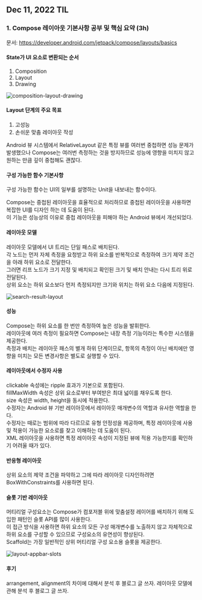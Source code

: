 ## Dec 11, 2022 TIL

### 1. Compose 레이아웃 기본사항 공부 및 핵심 요약 (3h)
문서: https://developer.android.com/jetpack/compose/layouts/basics

#### State가 UI 요소로 변환되는 순서
1. Composition
2. Layout
3. Drawing

![composition-layout-drawing](https://user-images.githubusercontent.com/49600974/206891781-17244583-1ab8-4d67-bce3-209af5c141be.jpg)

#### Layout 단계의 주요 목표
1. 고성능
2. 손쉬운 맞춤 레이아웃 작성

Android 뷰 시스템에서 RelativeLayout 같은 특정 뷰를 여러번 중첩하면 성능 문제가 발생했으나 Compose는 여러번 측정하는 것을 방지하므로 성능에 영향을 미치지 않고 원하는 만큼 깊이 중첩해도 괜찮다.

#### 구성 가능한 함수 기본사항
구성 가능한 함수는 UI의 일부를 설명하는 Unit을 내보내는 함수이다.

Compose는 중첩된 레이아웃을 효율적으로 처리하므로 중첩된 레이아웃을 사용하면 복잡한 UI를 디자인 하는 데 도움이 된다.  
이 기능은 성능상의 이유로 중첩 레이아웃을 피해야 하는 Android 뷰에서 개선되었다.

#### 레이아웃 모델
레이아웃 모델에서 UI 트리는 단일 패스로 배치된다.  
각 노드는 먼저 자체 측정을 요청받고 하위 요소를 반복적으로 측정하여 크기 제약 조건을 아래 하위 요소로 전달한다.  
그러면 리프 노드가 크기 지정 및 배치되고 확인된 크기 및 배치 안내는 다시 트리 위로 전달된다.  
상위 요소는 하위 요소보다 먼저 측정되지만 크기와 위치는 하위 요소 다음에 지정된다.

![search-result-layout](https://user-images.githubusercontent.com/49600974/206891863-5635e59d-aabe-406d-816c-5571b911c435.svg)

#### 성능
Compose는 하위 요소를 한 번만 측정하여 높은 성능을 발휘한다.  
레이아웃에 여러 측정이 필요하면 Compose는 내장 측정 기능이라는 특수한 시스템을 제공한다.  
측정과 배치는 레이아웃 패스의 별개 하위 단계이므로, 항목의 측정이 아닌 배치에만 영향을 미치는 모든 변경사항은 별도로 실행할 수 있다.

#### 레이아웃에서 수정자 사용
clickable 속성에는 ripple 효과가 기본으로 포함된다.  
fillMaxWidth 속성은 상위 요소로부터 부여받은 최대 넓이를 채우도록 한다.  
size 속성은 width, height을 동시에 적용한다.  
수정자는 Android 뷰 기반 레이아웃에서 레이아웃 매개변수의 역할과 유사한 역할을 한다.  
수정자는 때로는 범위에 따라 다르므로 유형 안정성을 제공하며, 특정 레이아웃에 사용 및 적용이 가능한 요소로를 찾고 이해하는 데 도움이 된다.  
XML 레이아웃을 사용하면 특정 레이아웃 속성이 지정된 뷰에 적용 가능한지를 확인하기 어려울 때가 있다.

#### 반응형 레이아웃 
상위 요소의 제약 조건을 파악하고 그에 따라 레이아웃 디자인하려면 BoxWithConstraints를 사용하면 된다.

#### 슬롯 기반 레이아웃
머티리얼 구성요소는 Compose가 컴포저블 위에 맞춤설정 레이어를 배치하기 위해 도입한 패턴인 슬롯 API를 많이 사용한다.  
이 접근 방식을 사용하면 하위 요소의 모든 구성 매개변수를 노출하지 않고 자체적으로 하위 요소를 구성할 수 있으므로 구성요소의 유연성이 향상된다.  
Scaffold는 가장 일반적인 상위 머티리얼 구성 요소용 슬롯을 제공한다.

![layout-appbar-slots](https://user-images.githubusercontent.com/49600974/206892051-29875fd3-691f-4494-a3be-98554af2fa21.png)

#### 후기
arrangement, alignment의 차이에 대해서 분석 후 블로그 글 쓰자.
레이아웃 모델에 관해 분석 후 블로그 글 쓰자.
